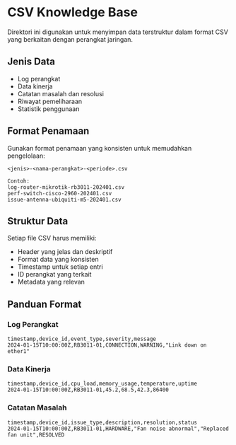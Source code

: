# CSV Knowledge Base

Direktori ini digunakan untuk menyimpan data terstruktur dalam format CSV yang berkaitan dengan perangkat jaringan.

## Jenis Data

- Log perangkat
- Data kinerja
- Catatan masalah dan resolusi
- Riwayat pemeliharaan
- Statistik penggunaan

## Format Penamaan

Gunakan format penamaan yang konsisten untuk memudahkan pengelolaan:

```
<jenis>-<nama-perangkat>-<periode>.csv

Contoh:
log-router-mikrotik-rb3011-202401.csv
perf-switch-cisco-2960-202401.csv
issue-antenna-ubiquiti-m5-202401.csv
```

## Struktur Data

Setiap file CSV harus memiliki:
- Header yang jelas dan deskriptif
- Format data yang konsisten
- Timestamp untuk setiap entri
- ID perangkat yang terkait
- Metadata yang relevan

## Panduan Format

### Log Perangkat
```csv
timestamp,device_id,event_type,severity,message
2024-01-15T10:00:00Z,RB3011-01,CONNECTION,WARNING,"Link down on ether1"
```

### Data Kinerja
```csv
timestamp,device_id,cpu_load,memory_usage,temperature,uptime
2024-01-15T10:00:00Z,RB3011-01,45.2,68.5,42.3,86400
```

### Catatan Masalah
```csv
timestamp,device_id,issue_type,description,resolution,status
2024-01-15T10:00:00Z,RB3011-01,HARDWARE,"Fan noise abnormal","Replaced fan unit",RESOLVED
```